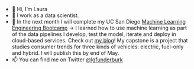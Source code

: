 - 👋 Hi, I’m Laura
- 👀 I work as a data scientist.
- 🌱 In the next month I will complete my UC San Diego [Machine Learning Engineering Bootcamp](https://career-bootcamp.extension.ucsd.edu/programs/machine-learning-engineering/) -> I learned how to use machine learning as part of the data pipelines I develop, test the model, iterate and deploy in cloud-based services. Check out [my blog](https://lfunderburk.github.io/)! My capstone is a project that studies consumer trends for three kinds of vehicles: electric, fuel-only and hybrid. I will publish this by end of May. 
- 📫 You can find me on Twitter [@lgfunderburk](https://twitter.com/LGFunderburk)
